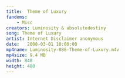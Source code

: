 ```yaml
---
title:  Theme of Luxury
fandoms:
    - Misc
creators: Luminosity & absolutedestiny
song: Theme of Luxury
artist: Internet Disclaimer anonymous
date:   2008-03-01 10:00:00
mp4name: Luminosity-086-Theme-of-Luxury.m4v
mp4size: 9.4 MB
width: 848
height: 480
---
```



  